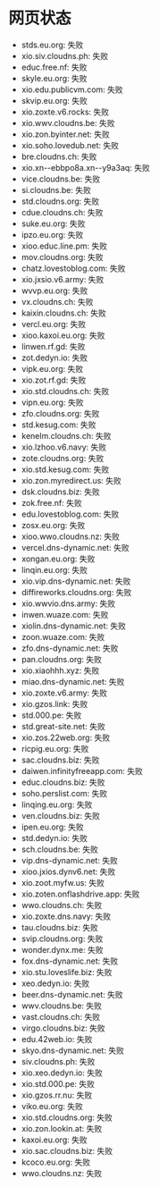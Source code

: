 # 网页状态
- stds.eu.org: 失败
- xio.siv.cloudns.ph: 失败
- educ.free.nf: 失败
- skyle.eu.org: 失败
- xio.edu.publicvm.com: 失败
- skvip.eu.org: 失败
- xio.zoxte.v6.rocks: 失败
- xio.wwv.cloudns.be: 失败
- xio.zon.byinter.net: 失败
- xio.soho.lovedub.net: 失败
- bre.cloudns.ch: 失败
- xio.xn--ebbpo8a.xn--y9a3aq: 失败
- vice.cloudns.be: 失败
- si.cloudns.be: 失败
- std.cloudns.org: 失败
- cdue.cloudns.ch: 失败
- suke.eu.org: 失败
- ipzo.eu.org: 失败
- xioo.educ.line.pm: 失败
- mov.cloudns.org: 失败
- chatz.lovestoblog.com: 失败
- xio.jxsio.v6.army: 失败
- wvvp.eu.org: 失败
- vx.cloudns.ch: 失败
- kaixin.cloudns.ch: 失败
- vercl.eu.org: 失败
- xioo.kaxoi.eu.org: 失败
- linwen.rf.gd: 失败
- zot.dedyn.io: 失败
- vipk.eu.org: 失败
- xio.zot.rf.gd: 失败
- xio.std.cloudns.ch: 失败
- vipn.eu.org: 失败
- zfo.cloudns.org: 失败
- std.kesug.com: 失败
- kenelm.cloudns.ch: 失败
- xio.lzhoo.v6.navy: 失败
- zote.cloudns.org: 失败
- xio.std.kesug.com: 失败
- xio.zon.myredirect.us: 失败
- dsk.cloudns.biz: 失败
- zok.free.nf: 失败
- edu.lovestoblog.com: 失败
- zosx.eu.org: 失败
- xioo.wwo.cloudns.nz: 失败
- vercel.dns-dynamic.net: 失败
- xongan.eu.org: 失败
- linqin.eu.org: 失败
- xio.vip.dns-dynamic.net: 失败
- diffireworks.cloudns.org: 失败
- xio.wwvio.dns.army: 失败
- inwen.wuaze.com: 失败
- xiolin.dns-dynamic.net: 失败
- zoon.wuaze.com: 失败
- zfo.dns-dynamic.net: 失败
- pan.cloudns.org: 失败
- xio.xiaohhh.xyz: 失败
- miao.dns-dynamic.net: 失败
- xio.zoxte.v6.army: 失败
- xio.gzos.link: 失败
- std.000.pe: 失败
- std.great-site.net: 失败
- xio.zos.22web.org: 失败
- ricpig.eu.org: 失败
- sac.cloudns.biz: 失败
- daiwen.infinityfreeapp.com: 失败
- educ.cloudns.biz: 失败
- soho.perslist.com: 失败
- linqing.eu.org: 失败
- ven.cloudns.biz: 失败
- ipen.eu.org: 失败
- std.dedyn.io: 失败
- sch.cloudns.be: 失败
- vip.dns-dynamic.net: 失败
- xioo.jxios.dynv6.net: 失败
- xio.zoot.myfw.us: 失败
- xio.zoten.onflashdrive.app: 失败
- wwo.cloudns.ch: 失败
- xio.zoxte.dns.navy: 失败
- tau.cloudns.biz: 失败
- svip.cloudns.org: 失败
- wonder.dynx.me: 失败
- fox.dns-dynamic.net: 失败
- xio.stu.loveslife.biz: 失败
- xeo.dedyn.io: 失败
- beer.dns-dynamic.net: 失败
- wwv.cloudns.be: 失败
- vast.cloudns.ch: 失败
- virgo.cloudns.biz: 失败
- edu.42web.io: 失败
- skyo.dns-dynamic.net: 失败
- siv.cloudns.ph: 失败
- xio.xeo.dedyn.io: 失败
- xio.std.000.pe: 失败
- xio.gzos.rr.nu: 失败
- viko.eu.org: 失败
- xio.std.cloudns.org: 失败
- xio.zon.lookin.at: 失败
- kaxoi.eu.org: 失败
- xio.sac.cloudns.biz: 失败
- kcoco.eu.org: 失败
- wwo.cloudns.nz: 失败
